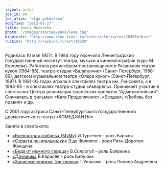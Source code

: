```yaml
---
layout: actor
jos_id: 89
jos_alias: "olga-yakovleva"
modified: "2013-01-27"
title: Ольга Яковлева
photo: "/images/stories/yakovleva.jpg"
kinoteatr: "http://www.kino-teatr.ru/teatr/acter/w/ros/283054/bio/"
ruskino: "http://ruskino.ru/art/10329"
---
```


Родилась 10 мая 1957г. В 1984 году окончила Ленинградский Государственный институт театра, музыки и кинематографии (курс М. Королева). Работала режиссёром-постановщиком в Рязанском театре кукол (1984-86), театре-студии «Балаганчик» (Санкт-Петербург, 1988-89), детском музыкальном театре «Опера кукол» (Санкт-Петербург, 1997). В 1991-93 годах играла в спектаклях театра им. Ленсовета, а в 1993-95 - в спектаклях театра-студии «Акварель». Принимает участие в спектаклях Центра реализации творческих проектов "Адмиралтейский". Снималась в фильмах: «Катя.Продолжение», «Бездна», «Любовь без правил» и др.

С 2001 года актриса Санкт-Петербургского государственного драматического театра «КОМЕДИАНТЫ».

Занята в спектаклях:

- [«Крепостная любовь» (МуМу)](46-mumu.html) И.Тургенев - роль Барыня
- [«Страсти по-итальянски»](59-strasti-po-italianski.html) Э.де Филиппо - роли Рита-Доротея-Женщина
- [«Беда от нежного сердца»](39-beda-ot-neghnogo-serdca.html) В.Соллогуб - роль Бояркина
- [«Дачницы»](43-dachnici.html) В.Карасёв - роль Бабушка
- [«Записные книжки Тригорина»](72-trigorin.html) Т.Уильямс - роль Полина Андреевна